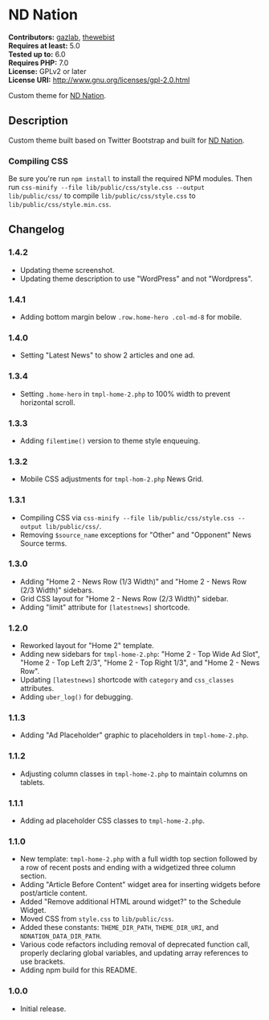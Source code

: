 # ND Nation #
**Contributors:** [gazlab](https://profiles.wordpress.org/gazlab/), [thewebist](https://profiles.wordpress.org/thewebist/)  
**Requires at least:** 5.0  
**Tested up to:** 6.0  
**Requires PHP:** 7.0  
**License:** GPLv2 or later  
**License URI:** http://www.gnu.org/licenses/gpl-2.0.html  

Custom theme for [ND Nation](https://ndnation.com).

## Description ##
Custom theme built based on Twitter Bootstrap and built for [ND Nation](https://ndnation.com).

### Compiling CSS ###

Be sure you're run `npm install` to install the required NPM modules. Then run `css-minify --file lib/public/css/style.css --output lib/public/css/` to compile `lib/public/css/style.css` to `lib/public/css/style.min.css`.

## Changelog ##

### 1.4.2 ###
* Updating theme screenshot.
* Updating theme description to use "WordPress" and not "Wordpress".

### 1.4.1 ###
* Adding bottom margin below `.row.home-hero .col-md-8` for mobile.

### 1.4.0 ###
* Setting "Latest News" to show 2 articles and one ad.

### 1.3.4 ###
* Setting `.home-hero` in `tmpl-home-2.php` to 100% width to prevent horizontal scroll.

### 1.3.3 ###
* Adding `filemtime()` version to theme style enqueuing.

### 1.3.2 ###
* Mobile CSS adjustments for `tmpl-hom-2.php` News Grid.

### 1.3.1 ###
* Compiling CSS via `css-minify --file lib/public/css/style.css --output lib/public/css/`.
* Removing `$source_name` exceptions for "Other" and "Opponent" News Source terms.

### 1.3.0 ###
* Adding "Home 2 - News Row (1/3 Width)" and "Home 2 - News Row (2/3 Width)" sidebars.
* Grid CSS layout for "Home 2 - News Row (2/3 Width)" sidebar.
* Adding "limit" attribute for `[latestnews]` shortcode.

### 1.2.0 ###
* Reworked layout for "Home 2" template.
* Adding new sidebars for `tmpl-home-2.php`: "Home 2 - Top Wide Ad Slot", "Home 2 - Top Left 2/3", "Home 2 - Top Right 1/3", and "Home 2 - News Row".
* Updating `[latestnews]` shortcode with `category` and `css_classes` attributes.
* Adding `uber_log()` for debugging.

### 1.1.3 ###
* Adding "Ad Placeholder" graphic to placeholders in `tmpl-home-2.php`.

### 1.1.2 ###
* Adjusting column classes in `tmpl-home-2.php` to maintain columns on tablets.

### 1.1.1 ###
* Adding ad placeholder CSS classes to `tmpl-home-2.php`.

### 1.1.0 ###
* New template: `tmpl-home-2.php` with a full width top section followed by a row of recent posts and ending with a widgetized three column section.
* Adding "Article Before Content" widget area for inserting widgets before post/article content.
* Added "Remove additional HTML around widget?" to the Schedule Widget.
* Moved CSS from `style.css` to `lib/public/css`.
* Added these constants: `THEME_DIR_PATH`, `THEME_DIR_URI`, and `NDNATION_DATA_DIR_PATH`.
* Various code refactors including removal of deprecated function call, properly declaring global variables, and updating array references to use brackets.
* Adding npm build for this README.

### 1.0.0 ###
* Initial release.